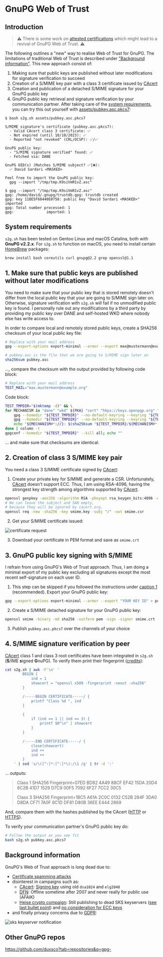 # GnuPG Web of Trust

## Introduction

> ⚠️ There is some work on [attested certifications](https://gitlab.com/openpgp-wg/rfc4880bis/-/merge_requests/20/diffs) which might lead to a revival of GnuPG Web of Trust. ⚠️

The following outlines a "new" way to realise Web of Trust for GnuPG. The limitations of traditional Web of Trust is described under ["Background information"](#background-information). This new approach consist of:

1. Making sure that public keys are published without later modifications for signature verification to succeed
2. Creation of a S/MIME key pair with a class 3 certificate issued by [CAcert](http://www.cacert.org)
3. Creation and publication of a detached S/MIME signature for your GnuPG public key
4. GnuPG public key retrieval and signature verification by your communication partner. After taking care of the [system requirements](#system-requirements), you can try this out yourself with [assets/pubkey.asc.pkcs7](assets/pubkey.asc.pkcs7):

```
$ bash s2g.sh assets/pubkey.asc.pkcs7

S/MIME signature's certificate (pubkey.asc.pkcs7):
  - Valid CAcert class 3 certificate: ✅
  - Not expired (until 10/10/2023): ✅
  - Reported "not revoked" (CRL/OCSP): ✅/✅

GnuPG public key:
  - "S/MIME signature verified" found: ✅
  - Fetched via: DANE

GnuPG UID(s) (Matches S/MIME subject? ✅|❌):
  ✅ David Sardari <MASKED>

Feel free to import the GnuPG public key:
  gpg --import "/tmp/tmp.K9siVmR1vZ.asc"

$ gpg --import "/tmp/tmp.K9siVmR1vZ.asc"
gpg: /home/david/.gnupg/trustdb.gpg: trustdb created
gpg: key 11BE5F68440E0758: public key "David Sardari <MASKED>" imported
gpg: Total number processed: 1
gpg:               imported: 1

```

## System requirements

`s2g.sh` has been tested on Gentoo Linux and macOS Catalina, both with **GnuPG v2.2.x**. For `s2g.sh` to function on macOS, you need to install certain [HomeBrew](https://brew.sh/) packages:

```bash
brew install bash coreutils curl gnupg@2.2 grep openssl@1.1
```

## 1. Make sure that public keys are published without later modifications

You need to make sure that your public key that is stored remotely doesn't differ from the local public key that your are going to S/MIME sign later on. Otherwise, signature verification with `s2g.sh` will fail if no unmodified public key is found. I personally rule out any modifications by a third party by providing my public key over DANE and self-hosted WKD where nobody else has write access to.

In order to compare local and remotely stored public keys, create a SHA256 checksum of your local public key file:

```bash
# Replace with your mail address
gpg --export-options export-minimal --armor --export max@mustermann@example.org > pubkey.asc

# pubkey.asc is the file that we are going to S/MIME sign later on
sha256sum pubkey.asc
```

..., compare the checksum with the output provided by following code block:

```bash
# Replace with your mail address
TEST_MAIL="max.mustermann@example.org"
```

Code block:

```bash
TEST_TMPDIR="$(mktemp -d)" && \
for MECHANISM in "dane" "wkd" ${PKA} "cert" "hkps://keys.openpgp.org" "hkps://keys.mailvelope.com" "hkps://keys.gentoo.org" "hkps://keyserver.ubuntu.com"; do
    gpg --homedir "${TEST_TMPDIR}" --no-default-keyring --keyring "${TEST_TMPDIR}/${MECHANISM#*://}.gpg" --auto-key-locate "clear,${MECHANISM}" --locate-external-key "${TEST_MAIL}" >/dev/null 2>&1 && \
    gpg --homedir "${TEST_TMPDIR}" --no-default-keyring --keyring "${TEST_TMPDIR}/${MECHANISM#*://}.gpg" --export-options export-minimal --armor --export "${TEST_MAIL}" > "${TEST_TMPDIR}/${MECHANISM#*://}.asc" 2>/dev/null && \
    echo "${MECHANISM#*://}: $(sha256sum "${TEST_TMPDIR}/${MECHANISM#*://}.asc")"
done | column -t
gpgconf --homedir "${TEST_TMPDIR}" --kill all; echo ""
```

... and make sure that checksums are identical.

## 2. Creation of class 3 S/MIME key pair

You need a class 3 S/MIME certificate signed by [CAcert](http://www.cacert.org):

1. Create your private key for S/MIME and generate a CSR. Unfortunately, [CAcert](http://www.cacert.org) doesn't support ECC. Thus, I am using RSA-4096, having the strongest key strength among algorithms supported by [CAcert](http://www.cacert.org).

```bash
openssl genpkey -aes256 -algorithm RSA -pkeyopt rsa_keygen_bits:4096 -out smime.key
# We can leave the subject and SAN empty,
# because they will be ignored by cacert.org.
openssl req -new -sha256 -key smime.key -subj "/" -out smime.csr
```

2. Get your S/MIME certificate issued:

![certificate request](assets/certificate_request.png)

3. Download your certificate in PEM format and save as `smime.crt`

## 3. GnuPG public key signing with S/MIME

I refrain from using GnuPG's Web of Trust approach. Thus, I am doing a minimal export of my public key excluding all signatures except the most recent self-signature on each user ID.

1. This step can be skipped if you followed the instructions under [caption 1](#1-make-sure-that-public-keys-are-published-without-later-modifications) (recommended). Export your GnuPG public key:

```bash
gpg --export-options export-minimal --armor --export "YOUR KEY ID" > pubkey.asc
```

2. Create a S/MIME detached signature for your GnuPG public key:

```bash
openssl smime -binary -md sha256 -outform pem -sign -signer smime.crt -inkey smime.key -in pubkey.asc -out pubkey.asc.pkcs7
```

3. Publish `pubkey.asc.pkcs7` over the channels of your choice

## 4. S/MIME signature verification by peer

[CAcert](http://www.cacert.org) class 1 and class 3 root certificates have been integrated in `s2g.sh` (**S**/IME **s**igned **G**nuPG). To verify them print their fingerprint ([credits](https://kdecherf.com/blog/2015/04/10/show-the-certificate-chain-of-a-local-x509-file/)):

```bash
cat s2g.sh | awk -F'\n' '
        BEGIN {
            ind = 1
            showcert = "openssl x509 -fingerprint -noout -sha256"
        }

        /-----BEGIN CERTIFICATE-----/ {
            printf "Class %d ", ind
        }

        {
            if (ind == 1 || ind == 3) {
                printf $0"\n" | showcert
            }
        }

        /-----END CERTIFICATE-----/ {
            close(showcert)
            ind ++
            ind ++
        }
    ' | sed 's/\([^:]*:[^:]*\):/\1 /g' | tr -d ':'
```

... outputs:

> Class 1 SHA256 Fingerprint=07ED BD82 4A49 88CF EF42 15DA 20D4 8C2B 41D7 1529 D7C9 00F5 7092 6F27 7CC2 30C5
>
> Class 3 SHA256 Fingerprint=1BC5 A61A 2C0C 0132 C52B 284F 3DA0 D8DA CF71 7A0F 6C1D DF81 D80B 36EE E444 2869

And, compare them with the hashes published by the CAcert ([HTTP](http://www.cacert.org/index.php?id=3) or [HTTPS](https://www.cacert.org/index.php?id=3)).

To verify your communication partner's GnuPG public key do:

```bash
# Follow the output as you see fit
bash s2g.sh pubkey.asc.pkcs7
```

## Background information

GnuPG's Web of Trust approach is long dead due to:

- [Certificate spamming attacks](https://gist.github.com/rjhansen/67ab921ffb4084c865b3618d6955275f)
- disinterest in campaigns such as:
  - [CAcert](http://www.cacert.org): [Signing key](http://www.cacert.org/index.php?id=3) using old `dsa1024` and `elg2048`
  - [DFN](https://web.archive.org/web/20070613205827/https://www.pki.dfn.de/content/index.php?id=pgp): Offline sometime after 2007 and never really for public use (AFAIK)
  - [Heise crypto compaign](https://www.heise.de/security/dienste/Krypto-Kampagne-2111.html): Still publishing to dead SKS keyservers ([see last bullet point](https://www.heise.de/security/dienste/Wie-kann-ich-mitmachen-474837.html)) and [no consideration for ECC keys](https://www.heise.de/security/dienste/Zertifizierungsantrag-474471.html)
- and finally privacy concerns due to [GDPR](https://en.wikipedia.org/wiki/General_Data_Protection_Regulation):

![sks keyserver notification](assets/sks_keyserver_notification.png)

## Other GnuPG repos

https://github.com/duxsco?tab=repositories&q=gpg-
